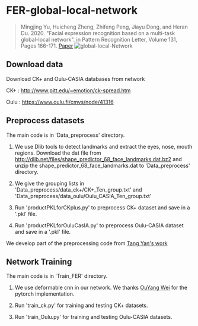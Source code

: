 # FER-global-local-network
>  Mingjing Yu, Huicheng Zheng, Zhifeng Peng, Jiayu Dong, and Heran Du. 2020. "Facial expression recognition based on a multi-task global-local network". in Pattern Recognition Letter, Volume 131, Pages 166-171. [Paper](https://www.sciencedirect.com/science/article/abs/pii/S0167865520300155)
![global-local-Network](https://github.com/yummy2108/FER-global-local-network/blob/master/pipeline.png)

## Download data
Download CK+ and Oulu-CASIA databases from network   

CK+ : http://www.pitt.edu/~emotion/ck-spread.htm  

Oulu : https://www.oulu.fi/cmvs/node/41316

## Preprocess datasets
The main code is in 'Data_preprocess' directory.
1. We use Dlib tools to detect landmarks and extract the eyes, nose, mouth regions. 
Download the dat file from 
http://dlib.net/files/shape_predictor_68_face_landmarks.dat.bz2 
and unzip the shape_predictor_68_face_landmarks.dat to 'Data_preprocess' directory. 

2. We give the grouping lists in 'Data_preprocess/data_ck+/CK+_Ten_group.txt' and 'Data_preprocess/data_oulu/Oulu_CASIA_Ten_group.txt'

3. Run 'productPKLforCKplus.py' to preprocess CK+ dataset and save in a '.pkl' file.

4. Run 'productPKLforOuluCasIA.py' to preprocess Oulu-CASIA dataset and save in a '.pkl' file.

We develop part of the preprocessing code from [Tang Yan's work](https://github.com/Firesontang/Geometric-Convolutional_for_fera)

## Network Training
The main code is in 'Train_FER' directory.
1. We use deformable cnn in our network. We thanks [OuYang Wei](https://github.com/oeway/pytorch-deform-conv) for the pytorch implementation.

2. Run 'train_ck.py' for training and testing CK+ datasets.

3. Run 'train_Oulu.py' for training and testing Oulu-CASIA datasets.
